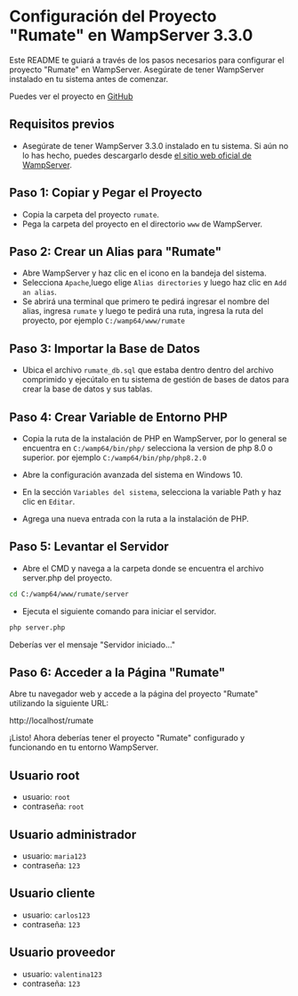 # Configuración del Proyecto "Rumate" en WampServer 3.3.0

Este README te guiará a través de los pasos necesarios para configurar el proyecto "Rumate" en WampServer. Asegúrate de tener WampServer instalado en tu sistema antes de comenzar.

Puedes ver el proyecto en [GitHub](https://github.com/lew5/rumate)

## Requisitos previos

- Asegúrate de tener WampServer 3.3.0 instalado en tu sistema. Si aún no lo has hecho, puedes descargarlo desde [el sitio web oficial de WampServer](http://www.wampserver.com/).

## Paso 1: Copiar y Pegar el Proyecto

- Copia la carpeta del proyecto `rumate`.
- Pega la carpeta del proyecto en el directorio `www` de WampServer.

## Paso 2: Crear un Alias para "Rumate"

- Abre WampServer y haz clic en el icono en la bandeja del sistema.
-  Selecciona `Apache`,luego elige `Alias directories` y luego haz clic en `Add an alias`.
- Se abrirá una terminal que primero te pedirá ingresar el nombre del alias, ingresa `rumate` y luego te pedirá una ruta, ingresa la ruta del proyecto, por ejemplo `C:/wamp64/www/rumate`

## Paso 3: Importar la Base de Datos

- Ubica el archivo `rumate_db.sql` que estaba dentro dentro del archivo comprimido y ejecútalo en tu sistema de gestión de bases de datos para crear la base de datos y sus tablas.

## Paso 4: Crear Variable de Entorno PHP

- Copia la ruta de la instalación de PHP en WampServer, por lo general se encuentra en `C:/wamp64/bin/php/` selecciona la version de php 8.0 o superior. por ejemplo `C:/wamp64/bin/php/php8.2.0`

- Abre la configuración avanzada del sistema en Windows 10.

- En la sección `Variables del sistema`, selecciona la variable Path y haz clic en `Editar`.

- Agrega una nueva entrada con la ruta a la instalación de PHP.

## Paso 5: Levantar el Servidor

- Abre el CMD y navega a la carpeta donde se encuentra el archivo server.php del proyecto.
```bash
cd C:/wamp64/www/rumate/server
```
- Ejecuta el siguiente comando para iniciar el servidor.
```bash
php server.php
```
Deberías ver el mensaje "Servidor iniciado..."
## Paso 6: Acceder a la Página "Rumate"

Abre tu navegador web y accede a la página del proyecto "Rumate" utilizando la siguiente URL:

http://localhost/rumate

¡Listo! Ahora deberías tener el proyecto "Rumate" configurado y funcionando en tu entorno WampServer.

## Usuario root
- usuario: `root`
- contraseña: `root`
## Usuario administrador
- usuario: `maria123`
- contraseña: `123`
## Usuario cliente
- usuario: `carlos123`
- contraseña: `123`
## Usuario proveedor
- usuario: `valentina123`
- contraseña: `123`




